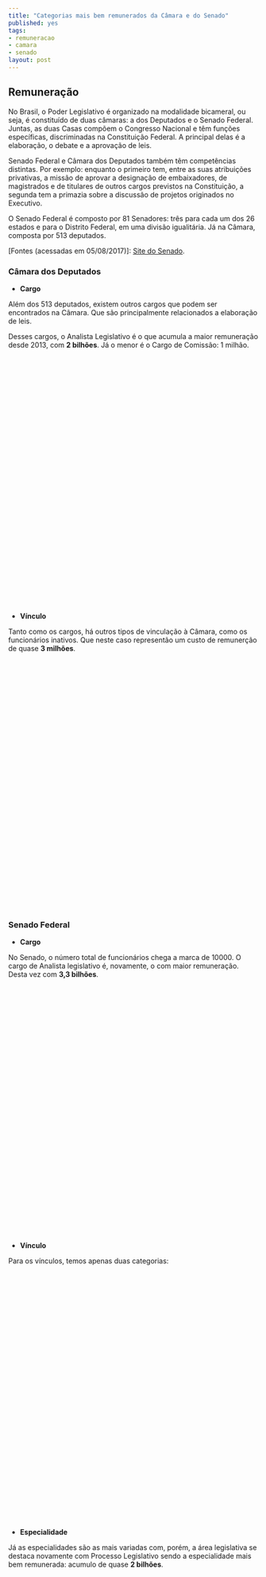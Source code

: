 ```yaml
---
title: "Categorias mais bem remunerados da Câmara e do Senado"
published: yes
tags:
- remuneracao
- camara
- senado
layout: post
---
```






## Remuneração

No Brasil, o Poder Legislativo é organizado na modalidade bicameral, ou seja, é constituído de duas câmaras: a dos Deputados e o Senado Federal. Juntas, as duas Casas compõem o Congresso Nacional e têm funções específicas, discriminadas na Constituição Federal. A principal delas é a elaboração, o debate e a aprovação de leis.

Senado Federal e Câmara dos Deputados também têm competências distintas. Por exemplo: enquanto o primeiro tem, entre as suas atribuições privativas, a missão de aprovar a designação de embaixadores, de magistrados e de titulares de outros cargos previstos na Constituição, a segunda tem a primazia sobre a discussão de projetos originados no Executivo.

O Senado Federal é composto por 81 Senadores: três para cada um dos 26 estados e para o Distrito Federal, em uma divisão igualitária. Já na Câmara, composta por 513 deputados.

[Fontes (acessadas em 05/08/2017)]: [Site do Senado](https://www12.senado.leg.br/transparencia/laipergunta).

### **Câmara dos Deputados**

* **Cargo**

Além dos 513 deputados, existem outros cargos que podem ser encontrados na Câmara. Que são principalmente relacionados a elaboração de leis.

Desses cargos, o Analista Legislativo é o que acumula a maior remuneração desde 2013, com **2 bilhões**. Já o menor é o Cargo de Comissão: 1 milhão. 

<!--html_preserve--><div id="htmlwidget-5ac0c061e81c8cfe792e" style="width:100%;height:500px;" class="highchart html-widget"></div>
<script type="application/json" data-for="htmlwidget-5ac0c061e81c8cfe792e">{"x":{"hc_opts":{"title":{"text":null},"yAxis":{"title":{"text":"Valor da Remuneração (milhões R$)"},"type":"linear"},"credits":{"enabled":false},"exporting":{"enabled":false},"plotOptions":{"series":{"turboThreshold":0,"showInLegend":true,"marker":{"enabled":true}},"treemap":{"layoutAlgorithm":"squarified"},"bubble":{"minSize":5,"maxSize":25},"scatter":{"marker":{"symbol":"circle"}}},"annotationsOptions":{"enabledButtons":false},"tooltip":{"delayForDisplay":10},"series":[{"name":"ANALISTA LEGISLATIVO","data":[{"area":"ANALISTA LEGISLATIVO","value":2032.38174832,"y":2032.38174832,"name":"ANALISTA LEGISLATIVO"}],"type":"bar"},{"name":"CARGO EM COMISSAO","data":[{"area":"CARGO EM COMISSAO","value":1.4081601,"y":1.4081601,"name":"CARGO EM COMISSAO"}],"type":"bar"},{"name":"DEPUTADO","data":[{"area":"DEPUTADO","value":514.33667766,"y":514.33667766,"name":"DEPUTADO"}],"type":"bar"},{"name":"TECNICO LEGISLATIVO","data":[{"area":"TECNICO LEGISLATIVO","value":1150.52070274,"y":1150.52070274,"name":"TECNICO LEGISLATIVO"}],"type":"bar"}],"xAxis":{"type":"category","title":{"text":"Cargos"}}},"theme":{"chart":{"backgroundColor":"transparent"}},"conf_opts":{"global":{"Date":null,"VMLRadialGradientURL":"http =//code.highcharts.com/list(version)/gfx/vml-radial-gradient.png","canvasToolsURL":"http =//code.highcharts.com/list(version)/modules/canvas-tools.js","getTimezoneOffset":null,"timezoneOffset":0,"useUTC":true},"lang":{"contextButtonTitle":"Chart context menu","decimalPoint":".","downloadJPEG":"Download JPEG image","downloadPDF":"Download PDF document","downloadPNG":"Download PNG image","downloadSVG":"Download SVG vector image","drillUpText":"Back to {series.name}","invalidDate":null,"loading":"Loading...","months":["January","February","March","April","May","June","July","August","September","October","November","December"],"noData":"No data to display","numericSymbols":["k","M","G","T","P","E"],"printChart":"Print chart","resetZoom":"Reset zoom","resetZoomTitle":"Reset zoom level 1:1","shortMonths":["Jan","Feb","Mar","Apr","May","Jun","Jul","Aug","Sep","Oct","Nov","Dec"],"thousandsSep":" ","weekdays":["Sunday","Monday","Tuesday","Wednesday","Thursday","Friday","Saturday"]}},"type":"chart","fonts":[],"debug":false},"evals":[],"jsHooks":[]}</script><!--/html_preserve-->

* **Vínculo**

Tanto como os cargos, há outros tipos de vinculação à Câmara, como os funcionários inativos. Que neste caso representão um custo de remunerção de quase **3 milhões**.

<!--html_preserve--><div id="htmlwidget-1dbc1a5cb8a2f3e2b570" style="width:100%;height:500px;" class="highchart html-widget"></div>
<script type="application/json" data-for="htmlwidget-1dbc1a5cb8a2f3e2b570">{"x":{"hc_opts":{"title":{"text":null},"yAxis":{"title":{"text":"Valor da Remuneração (milhões R$)"},"type":"linear"},"credits":{"enabled":false},"exporting":{"enabled":false},"plotOptions":{"series":{"turboThreshold":0,"showInLegend":true,"marker":{"enabled":true}},"treemap":{"layoutAlgorithm":"squarified"},"bubble":{"minSize":5,"maxSize":25},"scatter":{"marker":{"symbol":"circle"}}},"annotationsOptions":{"enabledButtons":false},"tooltip":{"delayForDisplay":10},"series":[{"name":"APOSENTADORIA PARLAMENTAR","data":[{"area":"APOSENTADORIA PARLAMENTAR","value":1.49574797,"y":1.49574797,"name":"APOSENTADORIA PARLAMENTAR"}],"type":"bar"},{"name":"CARGO DE NATUREZA ESPECIAL","data":[{"area":"CARGO DE NATUREZA ESPECIAL","value":0.55962438,"y":0.55962438,"name":"CARGO DE NATUREZA ESPECIAL"}],"type":"bar"},{"name":"INATIVO","data":[{"area":"INATIVO","value":2.86145309,"y":2.86145309,"name":"INATIVO"}],"type":"bar"},{"name":"PARLAMENTAR","data":[{"area":"PARLAMENTAR","value":512.84092969,"y":512.84092969,"name":"PARLAMENTAR"}],"type":"bar"},{"name":"PENSAO CIVIL","data":[{"area":"PENSAO CIVIL","value":1.18909502,"y":1.18909502,"name":"PENSAO CIVIL"}],"type":"bar"},{"name":"QUADRO EFETIVO","data":[{"area":"QUADRO EFETIVO","value":3178.85190295,"y":3178.85190295,"name":"QUADRO EFETIVO"}],"type":"bar"},{"name":"SECRETARIO PARLAMENTAR","data":[{"area":"SECRETARIO PARLAMENTAR","value":0.81600529,"y":0.81600529,"name":"SECRETARIO PARLAMENTAR"}],"type":"bar"},{"name":"SECRETARIO PARLAMENTAR REQUISITADO","data":[{"area":"SECRETARIO PARLAMENTAR REQUISITADO","value":0.03253043,"y":0.03253043,"name":"SECRETARIO PARLAMENTAR REQUISITADO"}],"type":"bar"}],"xAxis":{"type":"category","title":{"text":"Vínculo"}}},"theme":{"chart":{"backgroundColor":"transparent"}},"conf_opts":{"global":{"Date":null,"VMLRadialGradientURL":"http =//code.highcharts.com/list(version)/gfx/vml-radial-gradient.png","canvasToolsURL":"http =//code.highcharts.com/list(version)/modules/canvas-tools.js","getTimezoneOffset":null,"timezoneOffset":0,"useUTC":true},"lang":{"contextButtonTitle":"Chart context menu","decimalPoint":".","downloadJPEG":"Download JPEG image","downloadPDF":"Download PDF document","downloadPNG":"Download PNG image","downloadSVG":"Download SVG vector image","drillUpText":"Back to {series.name}","invalidDate":null,"loading":"Loading...","months":["January","February","March","April","May","June","July","August","September","October","November","December"],"noData":"No data to display","numericSymbols":["k","M","G","T","P","E"],"printChart":"Print chart","resetZoom":"Reset zoom","resetZoomTitle":"Reset zoom level 1:1","shortMonths":["Jan","Feb","Mar","Apr","May","Jun","Jul","Aug","Sep","Oct","Nov","Dec"],"thousandsSep":" ","weekdays":["Sunday","Monday","Tuesday","Wednesday","Thursday","Friday","Saturday"]}},"type":"chart","fonts":[],"debug":false},"evals":[],"jsHooks":[]}</script><!--/html_preserve-->

### **Senado Federal**

* **Cargo**

No Senado, o número total de funcionários chega a marca de 10000. O cargo de Analista legislativo é, novamente, o com maior remuneração. Desta vez com **3,3 bilhões**.
<!--html_preserve--><div id="htmlwidget-3b2e9386979ee2ef62a7" style="width:100%;height:500px;" class="highchart html-widget"></div>
<script type="application/json" data-for="htmlwidget-3b2e9386979ee2ef62a7">{"x":{"hc_opts":{"title":{"text":null},"yAxis":{"title":{"text":"Valor da Remuneração (milhões R$)"},"type":"linear"},"credits":{"enabled":false},"exporting":{"enabled":false},"plotOptions":{"series":{"turboThreshold":0,"showInLegend":true,"marker":{"enabled":true}},"treemap":{"layoutAlgorithm":"squarified"},"bubble":{"minSize":5,"maxSize":25},"scatter":{"marker":{"symbol":"circle"}}},"annotationsOptions":{"enabledButtons":false},"tooltip":{"delayForDisplay":10},"series":[{"name":"ADVOGADO","data":[{"area":"ADVOGADO","value":42.17256124,"y":42.17256124,"name":"ADVOGADO"}],"type":"bar"},{"name":"ANALISTA LEGISLATIVO","data":[{"area":"ANALISTA LEGISLATIVO","value":3330.63228795,"y":3330.63228795,"name":"ANALISTA LEGISLATIVO"}],"type":"bar"},{"name":"AUXILIAR LEGISLATIVO","data":[{"area":"AUXILIAR LEGISLATIVO","value":77.25972892,"y":77.25972892,"name":"AUXILIAR LEGISLATIVO"}],"type":"bar"},{"name":"CARGO EM COMISSÃO","data":[{"area":"CARGO EM COMISSÃO","value":773.67466871,"y":773.67466871,"name":"CARGO EM COMISSÃO"}],"type":"bar"},{"name":"CARGO ISOLADO","data":[{"area":"CARGO ISOLADO","value":6.86246664,"y":6.86246664,"name":"CARGO ISOLADO"}],"type":"bar"},{"name":"CONSULTOR LEGISLATIVO","data":[{"area":"CONSULTOR LEGISLATIVO","value":511.08530283,"y":511.08530283,"name":"CONSULTOR LEGISLATIVO"}],"type":"bar"},{"name":"IPC","data":[{"area":"IPC","value":12.47854499,"y":12.47854499,"name":"IPC"}],"type":"bar"},{"name":"SECRETÁRIO PARLAMENTAR","data":[{"area":"SECRETÁRIO PARLAMENTAR","value":7.1071824,"y":7.1071824,"name":"SECRETÁRIO PARLAMENTAR"}],"type":"bar"},{"name":"TECNICO LEGISLATIVO","data":[{"area":"TECNICO LEGISLATIVO","value":3119.19319143,"y":3119.19319143,"name":"TECNICO LEGISLATIVO"}],"type":"bar"}],"xAxis":{"type":"category","title":{"text":"Cargos"}}},"theme":{"chart":{"backgroundColor":"transparent"}},"conf_opts":{"global":{"Date":null,"VMLRadialGradientURL":"http =//code.highcharts.com/list(version)/gfx/vml-radial-gradient.png","canvasToolsURL":"http =//code.highcharts.com/list(version)/modules/canvas-tools.js","getTimezoneOffset":null,"timezoneOffset":0,"useUTC":true},"lang":{"contextButtonTitle":"Chart context menu","decimalPoint":".","downloadJPEG":"Download JPEG image","downloadPDF":"Download PDF document","downloadPNG":"Download PNG image","downloadSVG":"Download SVG vector image","drillUpText":"Back to {series.name}","invalidDate":null,"loading":"Loading...","months":["January","February","March","April","May","June","July","August","September","October","November","December"],"noData":"No data to display","numericSymbols":["k","M","G","T","P","E"],"printChart":"Print chart","resetZoom":"Reset zoom","resetZoomTitle":"Reset zoom level 1:1","shortMonths":["Jan","Feb","Mar","Apr","May","Jun","Jul","Aug","Sep","Oct","Nov","Dec"],"thousandsSep":" ","weekdays":["Sunday","Monday","Tuesday","Wednesday","Thursday","Friday","Saturday"]}},"type":"chart","fonts":[],"debug":false},"evals":[],"jsHooks":[]}</script><!--/html_preserve-->

* **Vínculo**

Para os vínculos, temos apenas duas categorias:

<!--html_preserve--><div id="htmlwidget-eea3f56a623529c8fe1b" style="width:100%;height:500px;" class="highchart html-widget"></div>
<script type="application/json" data-for="htmlwidget-eea3f56a623529c8fe1b">{"x":{"hc_opts":{"title":{"text":null},"yAxis":{"title":{"text":"Valor da Remuneração (milhões R$)"},"type":"linear"},"credits":{"enabled":false},"exporting":{"enabled":false},"plotOptions":{"series":{"turboThreshold":0,"showInLegend":true,"marker":{"enabled":true}},"treemap":{"layoutAlgorithm":"squarified"},"bubble":{"minSize":5,"maxSize":25},"scatter":{"marker":{"symbol":"circle"}}},"annotationsOptions":{"enabledButtons":false},"tooltip":{"delayForDisplay":10},"series":[{"name":"COMISSIONADO","data":[{"area":"COMISSIONADO","value":773.67466871,"y":773.67466871,"name":"COMISSIONADO"}],"type":"bar"},{"name":"EFETIVO","data":[{"area":"EFETIVO","value":7106.7912664,"y":7106.7912664,"name":"EFETIVO"}],"type":"bar"}],"xAxis":{"type":"category","title":{"text":"Vínculo"}}},"theme":{"chart":{"backgroundColor":"transparent"}},"conf_opts":{"global":{"Date":null,"VMLRadialGradientURL":"http =//code.highcharts.com/list(version)/gfx/vml-radial-gradient.png","canvasToolsURL":"http =//code.highcharts.com/list(version)/modules/canvas-tools.js","getTimezoneOffset":null,"timezoneOffset":0,"useUTC":true},"lang":{"contextButtonTitle":"Chart context menu","decimalPoint":".","downloadJPEG":"Download JPEG image","downloadPDF":"Download PDF document","downloadPNG":"Download PNG image","downloadSVG":"Download SVG vector image","drillUpText":"Back to {series.name}","invalidDate":null,"loading":"Loading...","months":["January","February","March","April","May","June","July","August","September","October","November","December"],"noData":"No data to display","numericSymbols":["k","M","G","T","P","E"],"printChart":"Print chart","resetZoom":"Reset zoom","resetZoomTitle":"Reset zoom level 1:1","shortMonths":["Jan","Feb","Mar","Apr","May","Jun","Jul","Aug","Sep","Oct","Nov","Dec"],"thousandsSep":" ","weekdays":["Sunday","Monday","Tuesday","Wednesday","Thursday","Friday","Saturday"]}},"type":"chart","fonts":[],"debug":false},"evals":[],"jsHooks":[]}</script><!--/html_preserve-->

* **Especialidade**

Já as especialidades são as mais variadas com, porém, a área legislativa se destaca novamente com Processo Legislativo sendo a especialidade mais bem remunerada: acumulo de quase **2 bilhões**.

<!--html_preserve--><div id="htmlwidget-3d228250258827780b8b" style="width:100%;height:500px;" class="highchart html-widget"></div>
<script type="application/json" data-for="htmlwidget-3d228250258827780b8b">{"x":{"hc_opts":{"title":{"text":null},"yAxis":{"title":{"text":"Valor da Remuneração (milhões R$)"},"type":"linear"},"credits":{"enabled":false},"exporting":{"enabled":false},"plotOptions":{"series":{"turboThreshold":0,"showInLegend":true,"marker":{"enabled":true}},"treemap":{"layoutAlgorithm":"squarified"},"bubble":{"minSize":5,"maxSize":25},"scatter":{"marker":{"symbol":"circle"}}},"annotationsOptions":{"enabledButtons":false},"tooltip":{"delayForDisplay":10},"series":[{"name":"ADMINISTRAÇÃO","data":[{"area":"ADMINISTRAÇÃO","value":974.5106681,"y":974.5106681,"name":"ADMINISTRAÇÃO"}],"type":"bar"},{"name":"ADVOCACIA","data":[{"area":"ADVOCACIA","value":46.30815292,"y":46.30815292,"name":"ADVOCACIA"}],"type":"bar"},{"name":"ANÁLISE DE CUSTOS","data":[{"area":"ANÁLISE DE CUSTOS","value":2.62533903,"y":2.62533903,"name":"ANÁLISE DE CUSTOS"}],"type":"bar"},{"name":"ANALISTA LEGISLATIVO","data":[{"area":"ANALISTA LEGISLATIVO","value":3.69529102,"y":3.69529102,"name":"ANALISTA LEGISLATIVO"}],"type":"bar"},{"name":"APOSENTADORIA SERVIDOR IPC/PSSC","data":[{"area":"APOSENTADORIA SERVIDOR IPC/PSSC","value":12.47854499,"y":12.47854499,"name":"APOSENTADORIA SERVIDOR IPC/PSSC"}],"type":"bar"},{"name":"ARQUITETURA","data":[{"area":"ARQUITETURA","value":9.37548639,"y":9.37548639,"name":"ARQUITETURA"}],"type":"bar"},{"name":"ARQUIVOLOGIA","data":[{"area":"ARQUIVOLOGIA","value":10.06995646,"y":10.06995646,"name":"ARQUIVOLOGIA"}],"type":"bar"},{"name":"ASSESSOR","data":[{"area":"ASSESSOR","value":1.23305588,"y":1.23305588,"name":"ASSESSOR"}],"type":"bar"},{"name":"ASSESSORAMENTO EM ORÇAMENTOS","data":[{"area":"ASSESSORAMENTO EM ORÇAMENTOS","value":66.59016517,"y":66.59016517,"name":"ASSESSORAMENTO EM ORÇAMENTOS"}],"type":"bar"},{"name":"ASSESSORAMENTO LEGISLATIVO","data":[{"area":"ASSESSORAMENTO LEGISLATIVO","value":443.10687955,"y":443.10687955,"name":"ASSESSORAMENTO LEGISLATIVO"}],"type":"bar"},{"name":"ASSISTÊNCIA A PLENÁRIOS E PORTARIA","data":[{"area":"ASSISTÊNCIA A PLENÁRIOS E PORTARIA","value":157.79332561,"y":157.79332561,"name":"ASSISTÊNCIA A PLENÁRIOS E PORTARIA"}],"type":"bar"},{"name":"ASSISTÊNCIA SOCIAL","data":[{"area":"ASSISTÊNCIA SOCIAL","value":1.91838316,"y":1.91838316,"name":"ASSISTÊNCIA SOCIAL"}],"type":"bar"},{"name":"BIBLIOTECONOMIA","data":[{"area":"BIBLIOTECONOMIA","value":62.41409793,"y":62.41409793,"name":"BIBLIOTECONOMIA"}],"type":"bar"},{"name":"CHEFE DE GABINETE DA PRESIDÊNCIA","data":[{"area":"CHEFE DE GABINETE DA PRESIDÊNCIA","value":1.33967685,"y":1.33967685,"name":"CHEFE DE GABINETE DA PRESIDÊNCIA"}],"type":"bar"},{"name":"COMUNICAÇÃO SOCIAL","data":[{"area":"COMUNICAÇÃO SOCIAL","value":375.58574908,"y":375.58574908,"name":"COMUNICAÇÃO SOCIAL"}],"type":"bar"},{"name":"CONTABILIDADE","data":[{"area":"CONTABILIDADE","value":40.36274123,"y":40.36274123,"name":"CONTABILIDADE"}],"type":"bar"},{"name":"DIRETOR","data":[{"area":"DIRETOR","value":5.62941076,"y":5.62941076,"name":"DIRETOR"}],"type":"bar"},{"name":"DIRETOR DE SECRETARIA","data":[{"area":"DIRETOR DE SECRETARIA","value":2.4832993,"y":2.4832993,"name":"DIRETOR DE SECRETARIA"}],"type":"bar"},{"name":"DIRETOR-EXECUTIVO","data":[{"area":"DIRETOR-EXECUTIVO","value":1.38825811,"y":1.38825811,"name":"DIRETOR-EXECUTIVO"}],"type":"bar"},{"name":"EDIFICAÇÕES","data":[{"area":"EDIFICAÇÕES","value":265.75748254,"y":265.75748254,"name":"EDIFICAÇÕES"}],"type":"bar"},{"name":"ELETRÔNICA E TELECOMUNICAÇÕES","data":[{"area":"ELETRÔNICA E TELECOMUNICAÇÕES","value":63.70418757,"y":63.70418757,"name":"ELETRÔNICA E TELECOMUNICAÇÕES"}],"type":"bar"},{"name":"ENFERMAGEM","data":[{"area":"ENFERMAGEM","value":64.76559034,"y":64.76559034,"name":"ENFERMAGEM"}],"type":"bar"},{"name":"ENGENHARIA","data":[{"area":"ENGENHARIA","value":30.55717596,"y":30.55717596,"name":"ENGENHARIA"}],"type":"bar"},{"name":"FARMÁCIA","data":[{"area":"FARMÁCIA","value":2.26830071,"y":2.26830071,"name":"FARMÁCIA"}],"type":"bar"},{"name":"FISIOTERAPIA","data":[{"area":"FISIOTERAPIA","value":0.95821766,"y":0.95821766,"name":"FISIOTERAPIA"}],"type":"bar"},{"name":"INFORMÁTICA LEGISLATIVA","data":[{"area":"INFORMÁTICA LEGISLATIVA","value":624.52519066,"y":624.52519066,"name":"INFORMÁTICA LEGISLATIVA"}],"type":"bar"},{"name":"MANUTENÇÃO DE MÁQUINAS GRÁFICAS","data":[{"area":"MANUTENÇÃO DE MÁQUINAS GRÁFICAS","value":8.89669135,"y":8.89669135,"name":"MANUTENÇÃO DE MÁQUINAS GRÁFICAS"}],"type":"bar"},{"name":"MEDICINA","data":[{"area":"MEDICINA","value":101.51167132,"y":101.51167132,"name":"MEDICINA"}],"type":"bar"},{"name":"NaN","data":[{"area":"NaN","value":773.67466871,"y":773.67466871,"name":"NaN"}],"type":"bar"},{"name":"NUTRIÇÃO","data":[{"area":"NUTRIÇÃO","value":0.91111044,"y":0.91111044,"name":"NUTRIÇÃO"}],"type":"bar"},{"name":"ODONTOLOGIA","data":[{"area":"ODONTOLOGIA","value":8.48714466,"y":8.48714466,"name":"ODONTOLOGIA"}],"type":"bar"},{"name":"ORÇAMENTO PÚBLICO","data":[{"area":"ORÇAMENTO PÚBLICO","value":83.4404871,"y":83.4404871,"name":"ORÇAMENTO PÚBLICO"}],"type":"bar"},{"name":"POLICIAL LEGISLATIVO FEDERAL","data":[{"area":"POLICIAL LEGISLATIVO FEDERAL","value":509.39673824,"y":509.39673824,"name":"POLICIAL LEGISLATIVO FEDERAL"}],"type":"bar"},{"name":"PROCESSO INDUSTRIAL GRÁFICO","data":[{"area":"PROCESSO INDUSTRIAL GRÁFICO","value":706.26553286,"y":706.26553286,"name":"PROCESSO INDUSTRIAL GRÁFICO"}],"type":"bar"},{"name":"PROCESSO LEGISLATIVO","data":[{"area":"PROCESSO LEGISLATIVO","value":1983.36444273,"y":1983.36444273,"name":"PROCESSO LEGISLATIVO"}],"type":"bar"},{"name":"PSICOLOGIA","data":[{"area":"PSICOLOGIA","value":7.71578447,"y":7.71578447,"name":"PSICOLOGIA"}],"type":"bar"},{"name":"RADIOLOGIA","data":[{"area":"RADIOLOGIA","value":2.78927184,"y":2.78927184,"name":"RADIOLOGIA"}],"type":"bar"},{"name":"REABILITAÇÃO","data":[{"area":"REABILITAÇÃO","value":2.24106408,"y":2.24106408,"name":"REABILITAÇÃO"}],"type":"bar"},{"name":"REDAÇÃO E REVISÃO","data":[{"area":"REDAÇÃO E REVISÃO","value":79.37036826,"y":79.37036826,"name":"REDAÇÃO E REVISÃO"}],"type":"bar"},{"name":"REGISTRO E REDAÇÃO PARLAMENTAR","data":[{"area":"REGISTRO E REDAÇÃO PARLAMENTAR","value":191.89524542,"y":191.89524542,"name":"REGISTRO E REDAÇÃO PARLAMENTAR"}],"type":"bar"},{"name":"SECRETÁRIO PARLAMENTAR","data":[{"area":"SECRETÁRIO PARLAMENTAR","value":7.1071824,"y":7.1071824,"name":"SECRETÁRIO PARLAMENTAR"}],"type":"bar"},{"name":"SEGURANÇA","data":[{"area":"SEGURANÇA","value":130.61289708,"y":130.61289708,"name":"SEGURANÇA"}],"type":"bar"},{"name":"TELEFONIA","data":[{"area":"TELEFONIA","value":0.76452826,"y":0.76452826,"name":"TELEFONIA"}],"type":"bar"},{"name":"TRADUÇÃO E INTERPRETAÇÃO","data":[{"area":"TRADUÇÃO E INTERPRETAÇÃO","value":10.57647891,"y":10.57647891,"name":"TRADUÇÃO E INTERPRETAÇÃO"}],"type":"bar"}],"xAxis":{"type":"category","title":{"text":"Especialidade"}}},"theme":{"chart":{"backgroundColor":"transparent"}},"conf_opts":{"global":{"Date":null,"VMLRadialGradientURL":"http =//code.highcharts.com/list(version)/gfx/vml-radial-gradient.png","canvasToolsURL":"http =//code.highcharts.com/list(version)/modules/canvas-tools.js","getTimezoneOffset":null,"timezoneOffset":0,"useUTC":true},"lang":{"contextButtonTitle":"Chart context menu","decimalPoint":".","downloadJPEG":"Download JPEG image","downloadPDF":"Download PDF document","downloadPNG":"Download PNG image","downloadSVG":"Download SVG vector image","drillUpText":"Back to {series.name}","invalidDate":null,"loading":"Loading...","months":["January","February","March","April","May","June","July","August","September","October","November","December"],"noData":"No data to display","numericSymbols":["k","M","G","T","P","E"],"printChart":"Print chart","resetZoom":"Reset zoom","resetZoomTitle":"Reset zoom level 1:1","shortMonths":["Jan","Feb","Mar","Apr","May","Jun","Jul","Aug","Sep","Oct","Nov","Dec"],"thousandsSep":" ","weekdays":["Sunday","Monday","Tuesday","Wednesday","Thursday","Friday","Saturday"]}},"type":"chart","fonts":[],"debug":false},"evals":[],"jsHooks":[]}</script><!--/html_preserve-->
